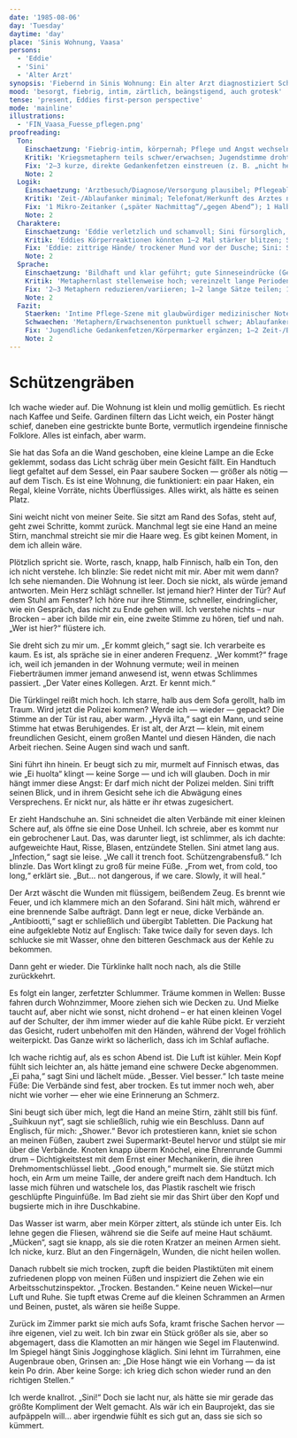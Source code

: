 ```yaml
---
date: '1985-08-06'
day: 'Tuesday'
daytime: 'day'
place: 'Sinis Wohnung, Vaasa'
persons:
  - 'Eddie'
  - 'Sini'
  - 'Alter Arzt'
synopsis: 'Fiebernd in Sinis Wohnung: Ein alter Arzt diagnostiziert Schützengrabensfuß, versorgt Eddies Wunden und verordnet Antibiotika; Sini pflegt, duscht und hält sie – zwischen Halluzinationen, Scham und zarter Nähe schläft Eddie schließlich in Sinis Armen ein.'
mood: 'besorgt, fiebrig, intim, zärtlich, beängstigend, auch grotesk'
tense: 'present, Eddies first-person perspective'
mode: 'mainline'
illustrations:
  - 'FIN_Vaasa_Fuesse_pflegen.png'
proofreading:
  Ton:
    Einschaetzung: 'Fiebrig‑intim, körpernah; Pflege und Angst wechseln sich ab.'
    Kritik: 'Kriegsmetaphern teils schwer/erwachsen; Jugendstimme droht zu verschwinden.'
    Fix: '2–3 kurze, direkte Gedankenfetzen einstreuen (z. B. „nicht heulen“, „nicht Polizei“); 1–2 Metaphern vereinfachen/streichen; 1 Atempunkt vor/ nach der Arztbehandlung.'
    Note: 2
  Logik:
    Einschaetzung: 'Arztbesuch/Diagnose/Versorgung plausibel; Pflegeablauf stimmig.'
    Kritik: 'Zeit-/Ablaufanker minimal; Telefonat/Herkunft des Arztes nur implizit.'
    Fix: '1 Mikro‑Zeitanker („später Nachmittag“/„gegen Abend“); 1 Halbsatz: „Freund der Familie/ Kollege meines Kollegen“ o. ä.; Antibiotika‑Schema kurz verorten.'
    Note: 2
  Charaktere:
    Einschaetzung: 'Eddie verletzlich und schamvoll; Sini fürsorglich, bestimmend; Arzt ruhig, erfahren.'
    Kritik: 'Eddies Körperreaktionen könnten 1–2 Mal stärker blitzen; Sini/Arzt je 1 prägnantes Mini‑Detail (Stimme/Geste) hilft.'
    Fix: 'Eddie: zittrige Hände/ trockener Mund vor der Dusche; Sini: Signaturgeste (Augenbraue/Hand an Stirn); Arzt: ruhige Hände/geruch nach Desinfektion.'
    Note: 2
  Sprache:
    Einschaetzung: 'Bildhaft und klar geführt; gute Sinneseindrücke (Geruch, Wärme, Nässe).'
    Kritik: 'Metaphernlast stellenweise hoch; vereinzelt lange Perioden.'
    Fix: '2–3 Metaphern reduzieren/variieren; 1–2 lange Sätze teilen; 1 rotziger Kurzsatz als Jugend‑Kontrast.'
    Note: 2
  Fazit:
    Staerken: 'Intime Pflege‑Szene mit glaubwürdiger medizinischer Note; Beziehung zu Sini vertieft sich.'
    Schwaechen: 'Metaphern/Erwachsenenton punktuell schwer; Ablaufanker knapp.'
    Fix: 'Jugendliche Gedankenfetzen/Körpermarker ergänzen; 1–2 Zeit‑/Beziehungsanker; Sprache leicht straffen.'
    Note: 2
---
```


# Schützengräben

Ich wache wieder auf. Die Wohnung ist klein und mollig gemütlich. Es riecht nach
Kaffee und Seife. Gardinen filtern das Licht weich, ein Poster hängt schief,
daneben eine gestrickte bunte Borte, vermutlich irgendeine finnische Folklore.
Alles ist einfach, aber warm.

Sie hat das Sofa an die Wand geschoben, eine kleine Lampe an die Ecke geklemmt,
sodass das Licht schräg über mein Gesicht fällt. Ein Handtuch liegt gefaltet auf
dem Sessel, ein Paar saubere Socken — größer als nötig — auf dem Tisch. Es ist
eine Wohnung, die funktioniert: ein paar Haken, ein Regal, kleine Vorräte,
nichts Überflüssiges. Alles wirkt, als hätte es seinen Platz.

Sini weicht nicht von meiner Seite. Sie sitzt am Rand des Sofas, steht auf, geht
zwei Schritte, kommt zurück. Manchmal legt sie eine Hand an meine Stirn,
manchmal streicht sie mir die Haare weg. Es gibt keinen Moment, in dem ich
allein wäre.

Plötzlich spricht sie. Worte, rasch, knapp, halb Finnisch, halb ein Ton, den ich
nicht verstehe. Ich blinzle: Sie redet nicht mit mir. Aber mit wem dann? Ich
sehe niemanden. Die Wohnung ist leer. Doch sie nickt, als würde jemand
antworten. Mein Herz schlägt schneller. Ist jemand hier? Hinter der Tür? Auf dem
Stuhl am Fenster? Ich höre nur ihre Stimme, schneller, eindringlicher, wie ein
Gespräch, das nicht zu Ende gehen will. Ich verstehe nichts – nur Brocken – aber
ich bilde mir ein, eine zweite Stimme zu hören, tief und nah. „Wer ist hier?“
flüstere ich.

Sie dreht sich zu mir um. „Er kommt gleich,“ sagt sie. Ich verarbeite es kaum.
Es ist, als spräche sie in einer anderen Frequenz. „Wer kommt?“ frage ich, weil
ich jemanden in der Wohnung vermute; weil in meinen Fieberträumen immer jemand
anwesend ist, wenn etwas Schlimmes passiert. „Der Vater eines Kollegen. Arzt. Er
kennt mich.“

Die Türklingel reißt mich hoch. Ich starre, halb aus dem Sofa gerollt, halb im
Traum. Wird jetzt die Polizei kommen? Werde ich — wieder — gepackt? Die Stimme
an der Tür ist rau, aber warm. „Hyvä ilta,“ sagt ein Mann, und seine Stimme hat
etwas Beruhigendes. Er ist alt, der Arzt — klein, mit einem freundlichen
Gesicht, einem großen Mantel und diesen Händen, die nach Arbeit riechen. Seine
Augen sind wach und sanft.

Sini führt ihn hinein. Er beugt sich zu mir, murmelt auf Finnisch etwas, das wie
„Ei huolta“ klingt — keine Sorge — und ich will glauben. Doch in mir hängt immer
diese Angst: Er darf mich nicht der Polizei melden. Sini trifft seinen Blick,
und in ihrem Gesicht sehe ich die Abwägung eines Versprechens. Er nickt nur, als
hätte er ihr etwas zugesichert.

Er zieht Handschuhe an. Sini schneidet die alten Verbände mit einer kleinen
Schere auf, als öffne sie eine Dose Unheil. Ich schreie, aber es kommt nur ein
gebrochener Laut. Das, was darunter liegt, ist schlimmer, als ich dachte:
aufgeweichte Haut, Risse, Blasen, entzündete Stellen. Sini atmet lang aus.
„Infection,“ sagt sie leise. „We call it trench foot. Schützengrabensfuß.“ Ich
blinzle. Das Wort klingt zu groß für meine Füße. „From wet, from cold, too
long,“ erklärt sie. „But… not dangerous, if we care. Slowly, it will heal.“

Der Arzt wäscht die Wunden mit flüssigem, beißendem Zeug. Es brennt wie Feuer,
und ich klammere mich an den Sofarand. Sini hält mich, während er eine brennende
Salbe aufträgt. Dann legt er neue, dicke Verbände an. „Antibiootti,“ sagt er
schließlich und übergibt Tabletten. Die Packung hat eine aufgeklebte Notiz auf
Englisch: Take twice daily for seven days. Ich schlucke sie mit Wasser, ohne den
bitteren Geschmack aus der Kehle zu bekommen.

Dann geht er wieder. Die Türklinke hallt noch nach, als die Stille zurückkehrt.

Es folgt ein langer, zerfetzter Schlummer. Träume kommen in Wellen: Busse fahren
durch Wohnzimmer, Moore ziehen sich wie Decken zu. Und Mielke taucht auf, aber
nicht wie sonst, nicht drohend – er hat einen kleinen Vogel auf der Schulter,
der ihm immer wieder auf die kahle Rübe pickt. Er verzieht das Gesicht, rudert
unbeholfen mit den Händen, während der Vogel fröhlich weiterpickt. Das Ganze
wirkt so lächerlich, dass ich im Schlaf auflache.

Ich wache richtig auf, als es schon Abend ist. Die Luft ist kühler. Mein Kopf
fühlt sich leichter an, als hätte jemand eine schwere Decke abgenommen. „Ei
paha,“ sagt Sini und lächelt müde. „Besser. Viel besser.“ Ich taste meine Füße:
Die Verbände sind fest, aber trocken. Es tut immer noch weh, aber nicht wie
vorher — eher wie eine Erinnerung an Schmerz.

Sini beugt sich über mich, legt die Hand an meine Stirn, zählt still bis fünf.
„Suihkuun nyt“, sagt sie schließlich, ruhig wie ein Beschluss. Dann auf
Englisch, für mich: „Shower.“ Bevor ich protestieren kann, kniet sie schon an
meinen Füßen, zaubert zwei Supermarkt-Beutel hervor und stülpt sie mir über die
Verbände. Knoten knapp überm Knöchel, eine Ehrenrunde Gummi drum –
Dichtigkeitstest mit dem Ernst einer Mechanikerin, die ihren Drehmomentschlüssel
liebt. „Good enough,“ murmelt sie. Sie stützt mich hoch, ein Arm um meine
Taille, der andere greift nach dem Handtuch. Ich lasse mich führen und watschele
los, das Plastik raschelt wie frisch geschlüpfte Pinguinfüße. Im Bad zieht sie
mir das Shirt über den Kopf und bugsierte mich in ihre Duschkabine.

Das Wasser ist warm, aber mein Körper zittert, als stünde ich unter Eis. Ich
lehne gegen die Fliesen, während sie die Seife auf meine Haut schäumt. „Mücken“,
sagt sie knapp, als sie die roten Kratzer an meinen Armen sieht. Ich nicke,
kurz. Blut an den Fingernägeln, Wunden, die nicht heilen wollen.

Danach rubbelt sie mich trocken, zupft die beiden Plastiktüten mit einem
zufriedenen plopp von meinen Füßen und inspiziert die Zehen wie ein
Arbeitsschutzinspektor. „Trocken. Bestanden.“ Keine neuen Wickel—nur Luft und
Ruhe. Sie tupft etwas Creme auf die kleinen Schrammen an Armen und Beinen,
pustet, als wären sie heiße Suppe.

Zurück im Zimmer parkt sie mich aufs Sofa, kramt frische Sachen hervor — ihre
eigenen, viel zu weit. Ich bin zwar ein Stück größer als sie, aber so
abgemagert, dass die Klamotten an mir hängen wie Segel im Flautenwind. Im
Spiegel hängt Sinis Jogginghose kläglich. Sini lehnt im Türrahmen, eine
Augenbraue oben, Grinsen an: „Die Hose hängt wie ein Vorhang — da ist kein Po
drin. Aber keine Sorge: ich krieg dich schon wieder rund an den richtigen
Stellen.“

Ich werde knallrot. „Sini!“ Doch sie lacht nur, als hätte sie mir gerade das
größte Kompliment der Welt gemacht. Als wär ich ein Bauprojekt, das sie
aufpäppeln will… aber irgendwie fühlt es sich gut an, dass sie sich so kümmert.
